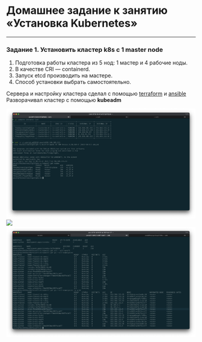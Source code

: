 # Домашнее задание к занятию «Установка Kubernetes»

-----

### Задание 1. Установить кластер k8s с 1 master node

1. Подготовка работы кластера из 5 нод: 1 мастер и 4 рабочие ноды.
2. В качестве CRI — containerd.
3. Запуск etcd производить на мастере.
4. Способ установки выбрать самостоятельно.

Сервера и настройку кластера сделал с помощью [terraform](https://github.com/omega-pasha/install_k8s_klaster/blob/main/terraform/srv_k8s.tf) и [ansible](https://github.com/omega-pasha/install_k8s_klaster/blob/main/ansible/install_microk8s/tasks/main.yml)  
Разворачивал кластер с помощью **kubeadm**  

![](https://github.com/omega-pasha/kuber-homeworks/blob/main/3.2/Снимок%20экрана%202023-08-13%20в%2016.42.39.png)
![]([https://github.com/omega-pasha/kuber-homeworks/blob/main/3.2/Снимок%20экрана%202023-08-14%20в%2012.52.03.png](https://github.com/omega-pasha/kuber-homeworks/blob/main/3.2/Снимок%20экрана%202023-08-14%20в%2012.51.03.png))
![](https://github.com/omega-pasha/kuber-homeworks/blob/main/3.2/Снимок%20экрана%202023-08-14%20в%2012.52.03.png)


